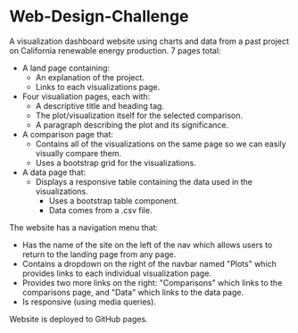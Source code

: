 # Web-Design-Challenge

A visualization dashboard website using charts and data from a past project on California renewable energy production. 
7 pages total:

* A land page containing:
  * An explanation of the project.
  * Links to each visualizations page.
* Four visualiation pages, each with:
  * A descriptive title and heading tag.
  * The plot/visualization itself for the selected comparison.
  * A paragraph describing the plot and its significance.
* A comparison page that:
  * Contains all of the visualizations on the same page so we can easily visually compare them.
  * Uses a bootstrap grid for the visualizations.
* A data page that:
  * Displays a responsive table containing the data used in the visualizations.
    * Uses a bootstrap table component.
    * Data comes from a .csv file.
    
The website has a navigation menu that:
* Has the name of the site on the left of the nav which allows users to return to the landing page from any page.
* Contains a dropdown on the right of the navbar named "Plots" which provides links to each individual visualization page.
* Provides two more links on the right: "Comparisons" which links to the comparisons page, and "Data" which links to the data page.
* Is responsive (using media queries). 

Website is deployed to GitHub pages.

